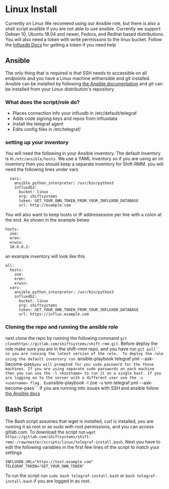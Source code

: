 # Linux Install
Currently on Linux We recomend using our Ansible role, but there is also a shell script availble if you are not able to use ansible.
Currently we support Debian 10, Ubuntu 18.04 and newer, Fedora, and Redhat based distributions.
You will also need a token with write permissons to the linux bucket.
Follow the [Influxdb Docs](https://docs.influxdata.com/influxdb/cloud/security/tokens/create-token/) for getting a token if you need help

## Ansible
The only thing that is required is that SSH needs to accessible on all endpoints and you have a Linux machine withansible and git installed. 
Ansible can be installed by following [the Ansible documentation](https://docs.ansible.com/ansible/latest/installation_guide/intro_installation.html#installing-ansible-on-specific-operating-systems) and git can be installed from your Linux distribution's repository.

### What does the script/role do? 
* Places connection info your influxdb in /etc/default/telegraf
* Adds code signing keys and repos from influxdata
* Install the telegraf agent
* Edits config files in /etc/telegraf/

### setting up your inventory 
You will need the following in your Ansible inventory. The default inventory is in ```/etc/ansible/hosts```. 
We use a YAML inventory so if you are using an ini inventory then you should keep a separate inventory for Shift-RMM. 
you will need the following lines under vars
```
  vars:
    ansible_python_interpreter: /usr/bin/python3
    influxdb2:
      bucket: linux
      org: shiftsystems
      token: GET_YOUR_OWN_TOKEN_FROM_YOUR_INFLUXDB_DATABASE
      url: http://example.com

```

You will also want to keep hosts or IP addressesone per line with a colon at the end. As shown in the example belwo

```
hosts:
  zoe:
  eren:
  erwin:
  10.0.0.2:
```
an example inventory will look like this 

```
all:
  hosts:
    zoe:
    eren:
    erwin:
  vars:
    ansible_python_interpreter: /usr/bin/python3
    influxdb2:
      bucket: linux
      org: shiftsystems
      token: GET_YOUR_OWN_TOKEN_FROM_YOUR_INFLUXDB_DATABASE
      url: https://influx.example.com

```
### Cloning the repo and running the ansible role
next clone the repo by running the following command ``` git clonehttps://gitlab.com/shiftsystems/shift-rmm.git ```.
Before deploy the role make sure you are in the shift-rmm repo, and you have run ```git pull`` so you are running the latest version of the role. 
To deploy the role using the default inventory run ```ansible-playbook telegraf.yml --ask-become-pass``` you will prompted for you sudo password for the those machines.
If you are using separate sudo passwords on each machine then you can use the -l <hostname> to run it on a single host. If you are logging on to the server with a different user use the -u <username> flag. Ex ```ansible-playbook -l zoe -u tom telegraf.yml --ask-become-pass```
If you are running into issues with SSH and ansible follow [the Ansible docs](https://docs.ansible.com/ansible/latest/user_guide/connection_details.html)

## Bash Script
The Bash script assumes that wget is installed, curl is installed, you are running it as root or as sudo with root permissions, and you can access gitlab.com. To download the script run ```wget https://gitlab.com/shiftsystems/shift-rmm/-/raw/master/scripts/linux/telegraf-install.bash```. Next you have to edit the following variables in the first few lines of the script to match your settings 
```
INFLUXDB_URL="https://test.example.com"
TELEGRAF_TOKEN="GET_YOUR_OWN_TOKEN"
```
To run the script run ```sudo bash telegraf-install.bash``` or ```bash telegraf-install.bash``` if you are logged in as root.
